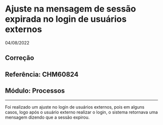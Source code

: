 # Ajuste na mensagem de sessão expirada no login de usuários externos
04/08/2022
## Correção
## Referência: CHM60824
## Módulo: Processos
***

Foi realizado um ajuste no login de usuários externos, pois em alguns casos, logo após o usuário externo realizar o login, o sistema retornava uma mensagem dizendo que a sessão expirou.
